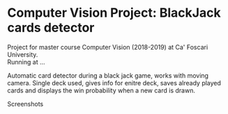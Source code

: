 
# Computer Vision Project: BlackJack cards detector

Project for master course Computer Vision (2018-2019) at Ca' Foscari University.  
Running at ...

Automatic card detector during a black jack game, works with moving camera.
Single deck used, gives info for enitre deck, saves already played cards 
and displays the win probability when a new card is drawn.

Screenshots
